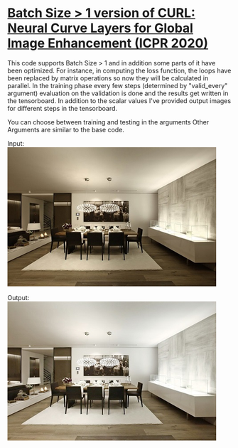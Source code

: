 # [Batch Size > 1 version of CURL: Neural Curve Layers for Global Image Enhancement (ICPR 2020)](https://github.com/sjmoran/CURL)
This code supports Batch Size > 1 and in addition some parts of it have been optimized. For instance, in computing the loss function, the loops have been replaced by matrix operations so now they will be calculated in parallel.
In the training phase every few steps (determined by "valid_every" argument) evaluation on the validation is done and the results get written in the tensorboard. In addition to the scalar values I've provided output images for different steps in the tensorboard. 

You can choose between training and testing in the arguments
Other Arguments are similar to the base code.

Input:![Input](samples/in1.jpg)

Output: ![Output](samples/res1.jpg "title-2")
